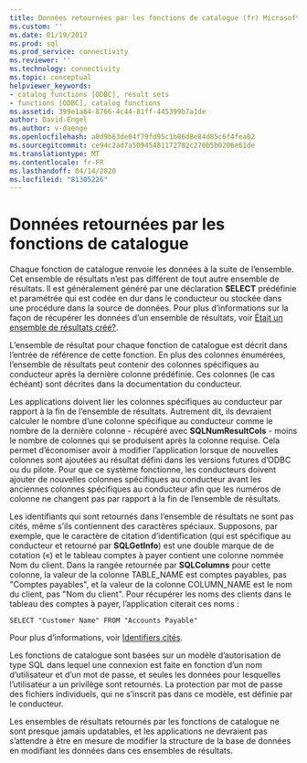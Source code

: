 ```yaml
---
title: Données retournées par les fonctions de catalogue (fr) Microsoft Docs
ms.custom: ''
ms.date: 01/19/2017
ms.prod: sql
ms.prod_service: connectivity
ms.reviewer: ''
ms.technology: connectivity
ms.topic: conceptual
helpviewer_keywords:
- catalog functions [ODBC], result sets
- functions [ODBC], catalog functions
ms.assetid: 399e1a64-8766-4c44-81ff-445399b7a1de
author: David-Engel
ms.author: v-daenge
ms.openlocfilehash: a0d9b63de04f79fd95c1b06d8e84d85c6f4fea02
ms.sourcegitcommit: ce94c2ad7a50945481172782c270b5b0206e61de
ms.translationtype: MT
ms.contentlocale: fr-FR
ms.lasthandoff: 04/14/2020
ms.locfileid: "81305226"
---
```

# <a name="data-returned-by-catalog-functions"></a>Données retournées par les fonctions de catalogue
Chaque fonction de catalogue renvoie les données à la suite de l’ensemble. Cet ensemble de résultats n’est pas différent de tout autre ensemble de résultats. Il est généralement généré par une déclaration **SELECT** prédéfinie et paramétrée qui est codée en dur dans le conducteur ou stockée dans une procédure dans la source de données. Pour plus d’informations sur la façon de récupérer les données d’un ensemble de résultats, voir [Était un ensemble de résultats créé?](../../../odbc/reference/develop-app/was-a-result-set-created.md).  
  
 L’ensemble de résultat pour chaque fonction de catalogue est décrit dans l’entrée de référence de cette fonction. En plus des colonnes énumérées, l’ensemble de résultats peut contenir des colonnes spécifiques au conducteur après la dernière colonne prédéfinie. Ces colonnes (le cas échéant) sont décrites dans la documentation du conducteur.  
  
 Les applications doivent lier les colonnes spécifiques au conducteur par rapport à la fin de l’ensemble de résultats. Autrement dit, ils devraient calculer le nombre d’une colonne spécifique au conducteur comme le nombre de la dernière colonne - récupéré avec **SQLNumResultCols** - moins le nombre de colonnes qui se produisent après la colonne requise. Cela permet d’économiser avoir à modifier l’application lorsque de nouvelles colonnes sont ajoutées au résultat défini dans les versions futures d’ODBC ou du pilote. Pour que ce système fonctionne, les conducteurs doivent ajouter de nouvelles colonnes spécifiques au conducteur avant les anciennes colonnes spécifiques au conducteur afin que les numéros de colonne ne changent pas par rapport à la fin de l’ensemble de résultats.  
  
 Les identifiants qui sont retournés dans l’ensemble de résultats ne sont pas cités, même s’ils contiennent des caractères spéciaux. Supposons, par exemple, que le caractère de citation d’identification (qui est spécifique au conducteur et retourné par **SQLGetInfo**) est une double marque de de cotation («) et le tableau comptes à payer contient une colonne nommée Nom du client. Dans la rangée retournée par **SQLColumns** pour cette colonne, la valeur de la colonne TABLE_NAME est comptes payables, pas "Comptes payables", et la valeur de la colonne COLUMN_NAME est le nom du client, pas "Nom du client". Pour récupérer les noms des clients dans le tableau des comptes à payer, l’application citerait ces noms :  
  
```  
SELECT "Customer Name" FROM "Accounts Payable"  
```  
  
 Pour plus d’informations, voir [Identifiers cités](../../../odbc/reference/develop-app/quoted-identifiers.md).  
  
 Les fonctions de catalogue sont basées sur un modèle d’autorisation de type SQL dans lequel une connexion est faite en fonction d’un nom d’utilisateur et d’un mot de passe, et seules les données pour lesquelles l’utilisateur a un privilège sont retournés. La protection par mot de passe des fichiers individuels, qui ne s’inscrit pas dans ce modèle, est définie par le conducteur.  
  
 Les ensembles de résultats retournés par les fonctions de catalogue ne sont presque jamais updatables, et les applications ne devraient pas s’attendre à être en mesure de modifier la structure de la base de données en modifiant les données dans ces ensembles de résultats.
